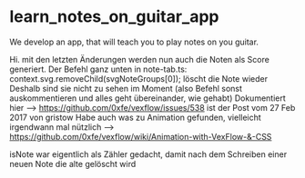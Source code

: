 # learn_notes_on_guitar_app
We develop an app, that will teach you to play notes on you guitar.

Hi. 
mit den letzten Änderungen werden nun auch die Noten als Score generiert.
Der Befehl ganz unten in note-tab.ts: context.svg.removeChild(svgNoteGroups[0]); löscht die Note wieder
Deshalb sind sie nicht zu sehen im Moment (also Befehl sonst auskommentieren und alles geht übereinander, wie gehabt)
Dokumentiert hier --> https://github.com/0xfe/vexflow/issues/538 ist der Post vom  27 Feb 2017 von gristow 
Habe auch was zu Animation gefunden, vielleicht irgendwann mal nützlich --> https://github.com/0xfe/vexflow/wiki/Animation-with-VexFlow-&-CSS

isNote war eigentlich als Zähler gedacht, damit nach dem Schreiben einer neuen Note die alte gelöscht wird
